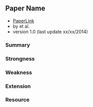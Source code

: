 Paper Name
---

- [PaperLink]()
- by []() et al.
- version 1.0 (last update xx/xx/2014)

### Summary 

### Strongness

### Weakness

### Extension

### Resource

